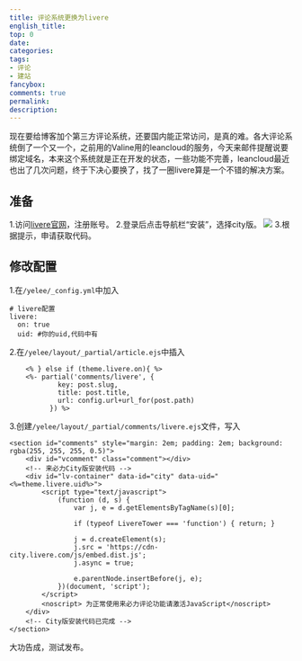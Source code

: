```yaml
---
title: 评论系统更换为livere
english_title:
top: 0
date:
categories: 
tags: 
- 评论
- 建站
fancybox:
comments: true
permalink:
description:
---
```

现在要给博客加个第三方评论系统，还要国内能正常访问，是真的难。各大评论系统倒了一个又一个，之前用的Valine用的leancloud的服务，今天来邮件提醒说要绑定域名，本来这个系统就是正在开发的状态，一些功能不完善，leancloud最近也出了几次问题，终于下决心要换了，找了一圈livere算是一个不错的解决方案。
<!--more-->
## 准备
1.访问[livere官网](https://livere.com/)，注册账号。
2.登录后点击导航栏“安装”，选择city版。
![](https://images.liangs.me/hexo/%E5%BB%BA%E7%AB%99%E6%97%A5%E5%BF%97/_image/72726a87b4ad14acaf3a4e4c4433c094_750.png)
3.根据提示，申请获取代码。
## 修改配置
1.在`/yelee/_config.yml`中加入
```
# livere配置
livere: 
  on: true
  uid: #你的uid,代码中有
```
2.在`/yelee/layout/_partial/article.ejs`中插入
```
    <% } else if (theme.livere.on){ %>
    <%- partial('comments/livere', {
            key: post.slug,
            title: post.title,
            url: config.url+url_for(post.path)
          }) %>
```
3.创建`/yelee/layout/_partial/comments/livere.ejs`文件，写入
```
<section id="comments" style="margin: 2em; padding: 2em; background: rgba(255, 255, 255, 0.5)">
    <div id="vcomment" class="comment"></div>
    <!-- 来必力City版安装代码 -->
    <div id="lv-container" data-id="city" data-uid="<%=theme.livere.uid%>">
        <script type="text/javascript">
            (function (d, s) {
                var j, e = d.getElementsByTagName(s)[0];

                if (typeof LivereTower === 'function') { return; }

                j = d.createElement(s);
                j.src = 'https://cdn-city.livere.com/js/embed.dist.js';
                j.async = true;

                e.parentNode.insertBefore(j, e);
            })(document, 'script');
        </script>
        <noscript> 为正常使用来必力评论功能请激活JavaScript</noscript>
    </div>
    <!-- City版安装代码已完成 -->
</section>
```
大功告成，测试发布。